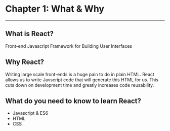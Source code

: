 # Chapter 1: What & Why
___

## What is React?
Front-end Javascript Framework for Building User Interfaces

## Why React?
Writing large scale front-ends is a huge pain to do in plain HTML. React allows us to write Javscript code that will generate this HTML for us. This cuts down on development time and greatly increases code reusability.

## What do you need to know to learn React?
* Javascript & ES6
* HTML
* CSS
